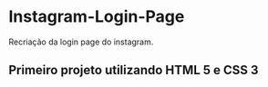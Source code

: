 # Instagram-Login-Page
Recriação da login page do instagram.

## Primeiro projeto utilizando HTML 5 e CSS 3 ##
